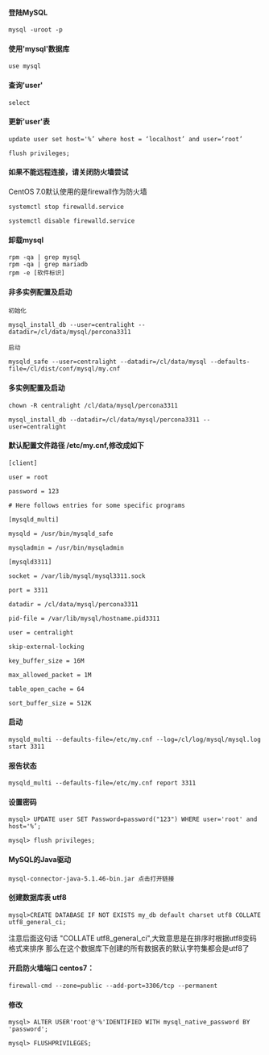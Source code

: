 #### 登陆MySQL
```
mysql -uroot -p
```
#### 使用'mysql'数据库
```
use mysql
```
#### 查询'user'
```
select 
```
#### 更新'user'表
```
update user set host='%’ where host = ‘localhost’ and user=‘root’ 

flush privileges; 
```

#### 如果不能远程连接，请关闭防火墙尝试
CentOS 7.0默认使用的是firewall作为防火墙
```
systemctl stop firewalld.service 
 
systemctl disable firewalld.service
```

#### 卸载mysql
```
rpm -qa | grep mysql
rpm -qa | grep mariadb
rpm -e [软件标识]
```

#### 非多实例配置及启动
```
初始化 
 
mysql_install_db --user=centralight --datadir=/cl/data/mysql/percona3311
 
启动 
 
mysqld_safe --user=centralight --datadir=/cl/data/mysql --defaults-file=/cl/dist/conf/mysql/my.cnf 
```

#### 多实例配置及启动
```
chown -R centralight /cl/data/mysql/percona3311
 
mysql_install_db --datadir=/cl/data/mysql/percona3311 --user=centralight
```

#### 默认配置文件路径 /etc/my.cnf,修改成如下
```
[client] 
 
user = root 
 
password = 123 
 
# Here follows entries for some specific programs 
 
[mysqld_multi] 
 
mysqld = /usr/bin/mysqld_safe
 
mysqladmin = /usr/bin/mysqladmin
 
[mysqld3311] 
 
socket = /var/lib/mysql/mysql3311.sock 
 
port = 3311 
 
datadir = /cl/data/mysql/percona3311
 
pid-file = /var/lib/mysql/hostname.pid3311 
 
user = centralight 
 
skip-external-locking 
 
key_buffer_size = 16M 
 
max_allowed_packet = 1M 
 
table_open_cache = 64 
 
sort_buffer_size = 512K 
```

#### 启动
```
mysqld_multi --defaults-file=/etc/my.cnf --log=/cl/log/mysql/mysql.log start 3311
```

#### 报告状态
```
mysqld_multi --defaults-file=/etc/my.cnf report 3311
```

#### 设置密码
```
mysql> UPDATE user SET Password=password("123") WHERE user='root' and host='%’; 
 
mysql> flush privileges; 
```
#### MySQL的Java驱动
```
mysql-connector-java-5.1.46-bin.jar 点击打开链接
```
#### 创建数据库表 utf8
```
mysql>CREATE DATABASE IF NOT EXISTS my_db default charset utf8 COLLATE utf8_general_ci; 
```
注意后面这句话 "COLLATE utf8_general_ci",大致意思是在排序时根据utf8变码格式来排序 
那么在这个数据库下创建的所有数据表的默认字符集都会是utf8了 

#### 开启防火墙端口 centos7：
```
firewall-cmd --zone=public --add-port=3306/tcp --permanent
```
#### 修改

```
mysql> ALTER USER'root'@'%'IDENTIFIED WITH mysql_native_password BY 'password';

mysql> FLUSHPRIVILEGES;
```
